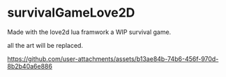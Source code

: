 # survivalGameLove2D
Made with the love2d lua framwork
a WIP survival game.

all the art will be replaced.

https://github.com/user-attachments/assets/b13ae84b-74b6-456f-970d-8b2b40a6e886

